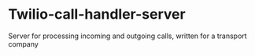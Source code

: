 # Twilio-call-handler-server
Server for processing incoming and outgoing calls, written for a transport company
